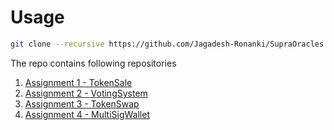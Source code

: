 # Usage
```bash
git clone --recursive https://github.com/Jagadesh-Ronanki/SupraOracles
```

The repo contains following repositories
1. [Assignment 1 - TokenSale](https://github.com/Jagadesh-Ronanki/A1-TokenSale/tree/8f1f4fc4b4eebd4011dc88742d8ada26a9c7fa9e)
2. [Assignment 2 - VotingSystem](https://github.com/Jagadesh-Ronanki/A2-VotingSystem/tree/e25ec7900e0e7f1dc017428c3b87d9fcf50295d7)
3. [Assignment 3 - TokenSwap](https://github.com/Jagadesh-Ronanki/A3-TokenSwap/tree/60b8e3b8435f7f0247098f14b2048b540f75bcad)
4. [Assignment 4 - MultiSigWallet](https://github.com/Jagadesh-Ronanki/A4-MultiSigWallet/tree/fef3dff83f43b2c79b20d42c1b152501d46fba56)

